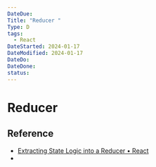 ```yaml
---
DateDue: 
Title: "Reducer "
Type: D
tags:
  - React
DateStarted: 2024-01-17
DateModified: 2024-01-17
DateDo: 
DateDone: 
status:
---
```

# Reducer

## Reference
- [Extracting State Logic into a Reducer • React](https://beta.reactjs.org/learn/extracting-state-logic-into-a-reducer)
- 

